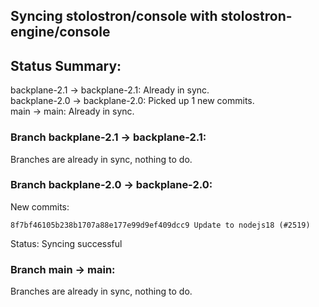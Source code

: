 ## Syncing stolostron/console with stolostron-engine/console

## Status Summary:

backplane-2.1 -> backplane-2.1: Already in sync.  
backplane-2.0 -> backplane-2.0: Picked up 1 new commits.  
main -> main: Already in sync.  

### Branch backplane-2.1 -> backplane-2.1:

Branches are already in sync, nothing to do.

### Branch backplane-2.0 -> backplane-2.0:

New commits:

```
8f7bf46105b238b1707a88e177e99d9ef409dcc9 Update to nodejs18 (#2519)
```

Status: Syncing successful

### Branch main -> main:

Branches are already in sync, nothing to do.
